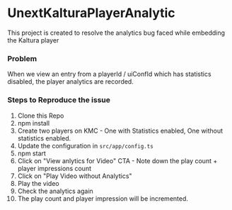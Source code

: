 # UnextKalturaPlayerAnalytic

This project is created to resolve the analytics bug faced while embedding the Kaltura player

### Problem
When we view an entry from a playerId / uiConfId which has statistics disabled, the player analytics are recorded.


### Steps to Reproduce the issue
1. Clone this Repo
2. npm install
3. Create two players on KMC - One with Statistics enabled, One without statistics enabled.
4. Update the configuration in `src/app/config.ts`
5. npm start
6. Click on "View anlytics for Video" CTA - Note down the play count + player impressions count
7. Click on "Play Video without Analytics"
8. Play the video
9. Check the analytics again
10. The play count and player impression will be incremented.



